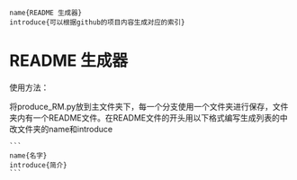 ```
name{README 生成器}
introduce{可以根据github的项目内容生成对应的索引}
```

# README 生成器

使用方法：

将produce_RM.py放到主文件夹下，每一个分支使用一个文件夹进行保存，文件夹内有一个README文件。在README文件的开头用以下格式编写生成列表的中改文件夹的name和introduce

```
​```
name{名字}
introduce{简介}
​```
```



